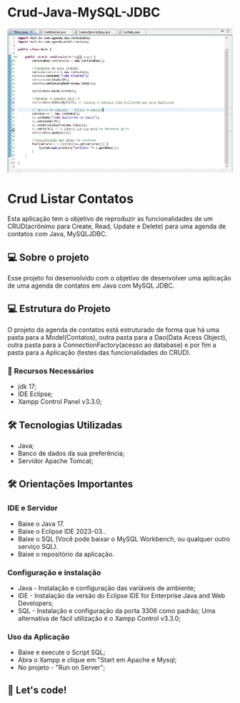 # Crud-Java-MySQL-JDBC

<p align="center">
    <img src="./img/project-java-jdbc.gif" max-width="600">    
</p>

# Crud Listar Contatos
 Esta aplicação tem o objetivo de reproduzir as funcionalidades de um CRUD(acrônimo para Create, Read, Update e Delete) para uma agenda de contatos com Java, MySQLJDBC.
 
 ## 💻 Sobre o projeto
 Esse projeto foi desenvolvido com o objetivo de desenvolver uma aplicação de uma agenda de contatos em Java com MySQL JDBC.
 
 ## 💻 Estrutura do Projeto
 O projeto da agenda de contatos está estruturado de forma que há uma pasta para a Model(Contatos), outra pasta para a Dao(Data Acess Object), outra pasta para a ConnectionFactory(acesso ao database) e por fim a pasta para a Aplicação (testes das funcionalidades do CRUD).
 
 ### 🚧 Recursos Necessários

* jdk 17;
* IDE Eclipse;
* Xampp Control Panel v3.3.0; 


## 🛠 Tecnologias Utilizadas

* Java;
* Banco de dados da sua preferência;
* Servidor Apache Tomcat;


## 🛠 Orientações Importantes

### IDE e Servidor
* Baixe o Java 17.
* Baixe o Eclipse IDE 2023-03..
* Baixe o SQL (Você pode baixar o MySQL Workbench, ou qualquer outro serviço SQL).
* Baixe o repositório da aplicação. 

### Configuração e instalação
* Java - Instalação e configuração das variáveis de ambiente;
* IDE - Instalação da versão do Eclipse IDE for Enterprise Java and Web Developers;
* SQL - Instalação e configuração da porta 3306 como padrão; Uma alternativa de fácil utilização é o Xampp Control v3.3.0;

### Uso da Aplicação
* Baixe e execute o Script SQL;
* Abra o Xampp e clique em "Start em Apache e Mysql;
* No projeto  - "Run on Server";

## 🚀 Let's code! 
